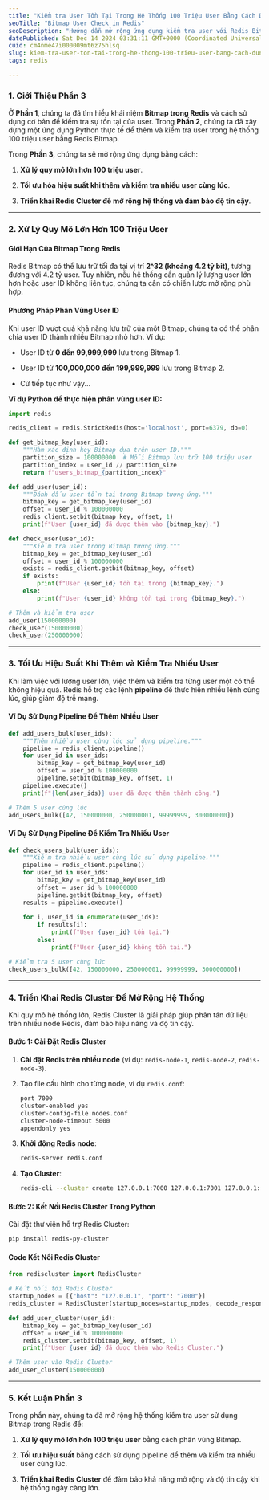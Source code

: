 ```yaml
---
title: "Kiểm tra User Tồn Tại Trong Hệ Thống 100 Triệu User Bằng Cách Dùng Bitmap Trong Redis (Phần 3)"
seoTitle: "Bitmap User Check in Redis"
seoDescription: "Hướng dẫn mở rộng ứng dụng kiểm tra user với Redis Bitmap và Cluster, tối ưu hiệu suất và xử lý quy mô hơn 100 triệu user"
datePublished: Sat Dec 14 2024 03:31:11 GMT+0000 (Coordinated Universal Time)
cuid: cm4nme47i000009mt6z75hlsq
slug: kiem-tra-user-ton-tai-trong-he-thong-100-trieu-user-bang-cach-dung-bitmap-trong-redis-phan-3
tags: redis

---
```


### 1\. **Giới Thiệu Phần 3**

Ở **Phần 1**, chúng ta đã tìm hiểu khái niệm **Bitmap trong Redis** và cách sử dụng cơ bản để kiểm tra sự tồn tại của user. Trong **Phần 2**, chúng ta đã xây dựng một ứng dụng Python thực tế để thêm và kiểm tra user trong hệ thống 100 triệu user bằng Redis Bitmap.

Trong **Phần 3**, chúng ta sẽ mở rộng ứng dụng bằng cách:

1. **Xử lý quy mô lớn hơn 100 triệu user**.
    
2. **Tối ưu hóa hiệu suất khi thêm và kiểm tra nhiều user cùng lúc**.
    
3. **Triển khai Redis Cluster để mở rộng hệ thống và đảm bảo độ tin cậy**.
    

---

### 2\. **Xử Lý Quy Mô Lớn Hơn 100 Triệu User**

#### **Giới Hạn Của Bitmap Trong Redis**

Redis Bitmap có thể lưu trữ tối đa tại vị trí **2^32 (khoảng 4.2 tỷ bit)**, tương đương với 4.2 tỷ user. Tuy nhiên, nếu hệ thống cần quản lý lượng user lớn hơn hoặc user ID không liên tục, chúng ta cần có chiến lược mở rộng phù hợp.

#### **Phương Pháp Phân Vùng User ID**

Khi user ID vượt quá khả năng lưu trữ của một Bitmap, chúng ta có thể phân chia user ID thành nhiều Bitmap nhỏ hơn. Ví dụ:

* User ID từ **0 đến 99,999,999** lưu trong Bitmap 1.
    
* User ID từ **100,000,000 đến 199,999,999** lưu trong Bitmap 2.
    
* Cứ tiếp tục như vậy...
    

**Ví dụ Python để thực hiện phân vùng user ID:**

```python
import redis

redis_client = redis.StrictRedis(host='localhost', port=6379, db=0)

def get_bitmap_key(user_id):
    """Hàm xác định key Bitmap dựa trên user ID."""
    partition_size = 100000000  # Mỗi Bitmap lưu trữ 100 triệu user
    partition_index = user_id // partition_size
    return f"users_bitmap_{partition_index}"

def add_user(user_id):
    """Đánh dấu user tồn tại trong Bitmap tương ứng."""
    bitmap_key = get_bitmap_key(user_id)
    offset = user_id % 100000000
    redis_client.setbit(bitmap_key, offset, 1)
    print(f"User {user_id} đã được thêm vào {bitmap_key}.")

def check_user(user_id):
    """Kiểm tra user trong Bitmap tương ứng."""
    bitmap_key = get_bitmap_key(user_id)
    offset = user_id % 100000000
    exists = redis_client.getbit(bitmap_key, offset)
    if exists:
        print(f"User {user_id} tồn tại trong {bitmap_key}.")
    else:
        print(f"User {user_id} không tồn tại trong {bitmap_key}.")

# Thêm và kiểm tra user
add_user(150000000)
check_user(150000000)
check_user(250000000)
```

---

### 3\. **Tối Ưu Hiệu Suất Khi Thêm và Kiểm Tra Nhiều User**

Khi làm việc với lượng user lớn, việc thêm và kiểm tra từng user một có thể không hiệu quả. Redis hỗ trợ các lệnh **pipeline** để thực hiện nhiều lệnh cùng lúc, giúp giảm độ trễ mạng.

#### **Ví Dụ Sử Dụng Pipeline Để Thêm Nhiều User**

```python
def add_users_bulk(user_ids):
    """Thêm nhiều user cùng lúc sử dụng pipeline."""
    pipeline = redis_client.pipeline()
    for user_id in user_ids:
        bitmap_key = get_bitmap_key(user_id)
        offset = user_id % 100000000
        pipeline.setbit(bitmap_key, offset, 1)
    pipeline.execute()
    print(f"{len(user_ids)} user đã được thêm thành công.")

# Thêm 5 user cùng lúc
add_users_bulk([42, 150000000, 250000001, 99999999, 300000000])
```

#### **Ví Dụ Sử Dụng Pipeline Để Kiểm Tra Nhiều User**

```python
def check_users_bulk(user_ids):
    """Kiểm tra nhiều user cùng lúc sử dụng pipeline."""
    pipeline = redis_client.pipeline()
    for user_id in user_ids:
        bitmap_key = get_bitmap_key(user_id)
        offset = user_id % 100000000
        pipeline.getbit(bitmap_key, offset)
    results = pipeline.execute()
    
    for i, user_id in enumerate(user_ids):
        if results[i]:
            print(f"User {user_id} tồn tại.")
        else:
            print(f"User {user_id} không tồn tại.")

# Kiểm tra 5 user cùng lúc
check_users_bulk([42, 150000000, 250000001, 99999999, 300000000])
```

---

### 4\. **Triển Khai Redis Cluster Để Mở Rộng Hệ Thống**

Khi quy mô hệ thống lớn, Redis Cluster là giải pháp giúp phân tán dữ liệu trên nhiều node Redis, đảm bảo hiệu năng và độ tin cậy.

#### **Bước 1: Cài Đặt Redis Cluster**

1. **Cài đặt Redis trên nhiều node** (ví dụ: `redis-node-1`, `redis-node-2`, `redis-node-3`).
    
2. Tạo file cấu hình cho từng node, ví dụ `redis.conf`:
    
    ```bash
    port 7000
    cluster-enabled yes
    cluster-config-file nodes.conf
    cluster-node-timeout 5000
    appendonly yes
    ```
    
3. **Khởi động Redis node**:
    
    ```bash
    redis-server redis.conf
    ```
    
4. **Tạo Cluster**:
    
    ```bash
    redis-cli --cluster create 127.0.0.1:7000 127.0.0.1:7001 127.0.0.1:7002 --cluster-replicas 1
    ```
    

#### **Bước 2: Kết Nối Redis Cluster Trong Python**

Cài đặt thư viện hỗ trợ Redis Cluster:

```bash
pip install redis-py-cluster
```

#### **Code Kết Nối Redis Cluster**

```python
from rediscluster import RedisCluster

# Kết nối tới Redis Cluster
startup_nodes = [{"host": "127.0.0.1", "port": "7000"}]
redis_cluster = RedisCluster(startup_nodes=startup_nodes, decode_responses=True)

def add_user_cluster(user_id):
    bitmap_key = get_bitmap_key(user_id)
    offset = user_id % 100000000
    redis_cluster.setbit(bitmap_key, offset, 1)
    print(f"User {user_id} đã được thêm vào Redis Cluster.")

# Thêm user vào Redis Cluster
add_user_cluster(150000000)
```

---

### 5\. **Kết Luận Phần 3**

Trong phần này, chúng ta đã mở rộng hệ thống kiểm tra user sử dụng Bitmap trong Redis để:

1. **Xử lý quy mô lớn hơn 100 triệu user** bằng cách phân vùng Bitmap.
    
2. **Tối ưu hiệu suất** bằng cách sử dụng pipeline để thêm và kiểm tra nhiều user cùng lúc.
    
3. **Triển khai Redis Cluster** để đảm bảo khả năng mở rộng và độ tin cậy khi hệ thống ngày càng lớn.